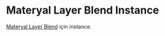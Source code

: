 # Materyal Layer Blend Instance

[Materyal Layer Blend](../Materyal%20Layer%20Blend) için instance.

